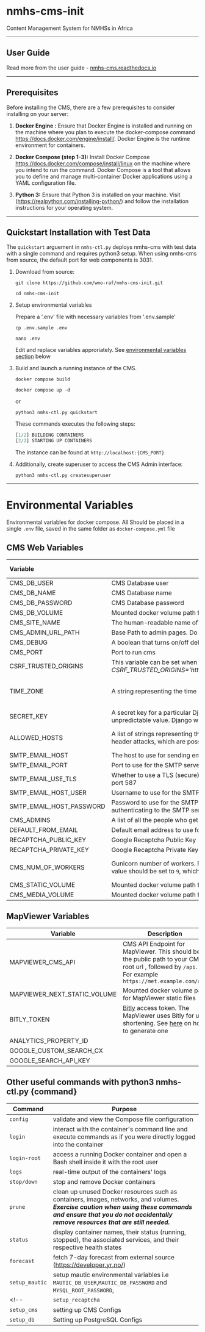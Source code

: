 # nmhs-cms-init

Content Management System for NMHSs in Africa

---

## User Guide

Read more from the user guide - [nmhs-cms.readthedocs.io](https://nmhs-cms.readthedocs.io/)

---

## Prerequisites

Before installing the CMS, there are a few prerequisites to consider installing on your server:

1. **Docker Engine :** Ensure that Docker Engine is installed and running on the machine where you plan to execute the docker-compose command https://docs.docker.com/engine/install/. Docker Engine is the runtime environment for containers.

2. **Docker Compose (step 1-3):** Install Docker Compose https://docs.docker.com/compose/install/linux on the machine where you intend to run the command. Docker Compose is a tool that allows you to define and manage multi-container Docker applications using a YAML configuration file.

3. **Python 3:** Ensure that Python 3 is installed on your machine. Visit (https://realpython.com/installing-python/) and follow the installation instructions for your operating system.

---
## Quickstart Installation with Test Data

The `quickstart` arguement in `nmhs-ctl.py` deploys nmhs-cms with test data with a single command and requires python3 setup. When using nmhs-cms from source, the default port for web components is 3031.

1. Download from source:

    `git clone https://github.com/wmo-raf/nmhs-cms-init.git`

    `cd nmhs-cms-init`

2. Setup environmental variables

    Prepare a '.env' file with necessary variables from '.env.sample'

    `cp .env.sample .env`

   `nano .env`

    Edit and replace variables approriately. See [environmental variables section](#environmental-variables) below

2. Build and launch a running instance of the CMS.

    `docker compose build`
   
    `docker compose up -d`

   or
   
   `python3 nmhs-ctl.py quickstart`

    These commands executes the following steps:

    ```py
    [1/2] BUILDING CONTAINERS
    [2/2] STARTING UP CONTAINERS 
    ```

    The instance can be found at `http://localhost:{CMS_PORT}`

4. Additionally, create superuser to access the CMS Admin interface:

    `python3 nmhs-ctl.py createsuperuser`

---

# Environmental Variables
Environmental variables for docker compose. All Should be placed in a single `.env` file, saved in the same folder
as `docker-compose.yml` file


## CMS Web Variables


| Variable    | Description       | Required | Default | More Details |
|:------------|-------------------|:---------|:--------|:-------------|
| CMS_DB_USER | CMS Database user | YES      |         |              |
| CMS_DB_NAME | CMS Database name | YES      |         |              |
| CMS_DB_PASSWORD          | CMS Database password                                                                                                                                                                                                                                | YES      |         |
| CMS_DB_VOLUME            | Mounted docker volume path for persisting database data                                                                                                                                                                                              | YES      |         |                                                                                                       |
| CMS_SITE_NAME            | The human-readable name of your Wagtail installation which welcomes users upon login to the Wagtail admin.                                                                                                                                           | YES      |         |                                                                                                       |
| CMS_ADMIN_URL_PATH       | Base Path to admin pages. Do not use `admin` or an easy to guess path                                                                                                                                                                                | YES      |         |                                                                                                       |
| CMS_DEBUG                | A boolean that turns on/off debug mode. Never deploy a site into production with DEBUG turned on                                                                                                                                                     | NO       | False   |                                                                                                       |
| CMS_PORT                 | Port to run cms                                                                                                                                                                                                                                      | YES      | 80      |                                                                                                       |
| CSRF_TRUSTED_ORIGINS     | This variable can be set when CMS_PORT is not 80 e.g if CMS_PORT=8000, *CSRF_TRUSTED_ORIGINS='http://{YOUR_IP_ADDRESS}:8000,http://{YOUR_IP_ADDRESS},http://localhost:8000,http://127.0.0.1:8000'*                                                     | NO       |         |                                                                                                       |
| TIME_ZONE                | A string representing the time zone for this installation. See the [list of time zones](https://en.wikipedia.org/wiki/List_of_tz_database_time_zones). Set this to your country timezone                                                             | NO       | UTC     | [List of tz database time zones](https://en.wikipedia.org/wiki/List_of_tz_database_time_zones)        |
| SECRET_KEY               | A secret key for a particular Django installation. This is used to provide cryptographic signing, and should be set to a unique, unpredictable value. Django will refuse to start if SECRET_KEY is not set                                           | YES      |         |                                                                                                       |
| ALLOWED_HOSTS            | A list of strings representing the host/domain names that this Django site can serve. This is a security measure to prevent HTTP Host header attacks, which are possible even under many seemingly-safe web server configurations.                   | YES      |         | [Django Allowed Hosts](https://docs.djangoproject.com/en/4.2/ref/settings/#std-setting-ALLOWED_HOSTS) |                                                                                                                                                                                                                          |          |         |                                                                                                       |
| SMTP_EMAIL_HOST          | The host to use for sending email                                                                                                                                                                                                                    | NO       |         |                                                                                                       |
| SMTP_EMAIL_PORT          | Port to use for the SMTP server defined in `SMTP_EMAIL_HOST`                                                                                                                                                                                         | NO       | 25      |                                                                                                       |
| SMTP_EMAIL_USE_TLS       | Whether to use a TLS (secure) connection when talking to the SMTP server. This is used for explicit TLS connections, generally on port 587                                                                                                           | NO       | True    |                                                                                                       |
| SMTP_EMAIL_HOST_USER     | Username to use for the SMTP server defined in `SMTP_EMAIL_HOST`. If empty, Django won’t attempt authentication.                                                                                                                                     | NO       |         |                                                                                                       |
| SMTP_EMAIL_HOST_PASSWORD | Password to use for the SMTP server defined in `SMTP_EMAIL_HOST`. This setting is used in conjunction with `SMTP_EMAIL_HOST_USER` when authenticating to the SMTP server. If either of these settings is empty, Django won’t attempt authentication. | NO       |         |                                                                                                       |
| CMS_ADMINS               | A list of all the people who get code error notifications, in format `"Name <name@example.com>, Another Name <another@example.com>"`                                                                                                                 | NO       |         |                                                                                                       |
| DEFAULT_FROM_EMAIL       | Default email address to use for various automated correspondence from the site manager(s)                                                                                                                                                           | NO       |         |                                                                                                       |
| RECAPTCHA_PUBLIC_KEY     | Google Recaptcha Public Key                                                                                                                                                                                                                          | NO       |         |                                                                                                       |
| RECAPTCHA_PRIVATE_KEY    | Google Recaptcha Private Key                                                                                                                                                                                                                         | NO       |         |                                                                                                       |
| CMS_NUM_OF_WORKERS       | Gunicorn number of workers. Recommended value should be `(2 x $num_cores) + 1 `. For example, if your server has `4 CPU Cores`, this value should be set to `9`, which is the result of `(2 x 4) + 1 = 9`                                            | YES      |         | [Gunicorn Workers details](https://docs.gunicorn.org/en/latest/design.html#how-many-workers)          |
| CMS_STATIC_VOLUME        | Mounted docker volume path for persisting CMS static files                                                                                                                                                                                           | YES      |         |                                                                                                       |
| CMS_MEDIA_VOLUME         | Mounted docker volume path for persisting CMS media files     | YES      |         |                                                                                                       |

## MapViewer Variables

| Variable                     | Description                                                                                                                                                                          |
|------------------------------|--------------------------------------------------------------------------------------------------------------------------------------------------------------------------------------|
| MAPVIEWER_CMS_API            | CMS API Endpoint for MapViewer. This should be the public path to your CMS root url , followed by `/api`. For example `https://met.example.com/api`                                  |
| MAPVIEWER_NEXT_STATIC_VOLUME | Mounted docker volume path for MapViewer static files                                                                                                                                |
| BITLY_TOKEN                  | [Bitly](https://bitly.com/) access token. The MapViewer uses Bitly for url shortening. See [here](https://dev.bitly.com/docs/getting-started/authentication/) on how to generate one |
| ANALYTICS_PROPERTY_ID        |                                                                                                                                                                                      |
| GOOGLE_CUSTOM_SEARCH_CX      |                                                                                                                                                                                      |
| GOOGLE_SEARCH_API_KEY        |      |                                                 

## Other useful commands with python3 nmhs-ctl.py {command}

| Command           | Purpose        |                                                                                                                                                                                                      
|-------------------|----------------------------------------------------------------------------------------|
 | `config`          | validate and view the Compose file configuration               |
 | `login`           | interact with the container's command line and execute commands as if you were directly logged into the container |
 | `login-root`      | access a running Docker container and open a Bash shell inside it with the root user                                                                                                                                
 | `logs`            | real-time output of the containers' logs                                   |
 | `stop/down`       | stop and remove Docker containers                                          |
 | `prune`           | clean up unused Docker resources such as containers, images, networks, and volumes. ***Exercise caution when using these commands and ensure that you do not accidentally remove resources that are still needed.*** |
 | `status`          | display container names, their status (running, stopped), the associated services, and their respective health states  |
 | `forecast`        | fetch 7-day forecast from external source (https://developer.yr.no/)       |
 | `setup_mautic`    | setup mautic environmental variables i.e `MAUTIC_DB_USER`,`MAUTIC_DB_PASSWORD` and  `MYSQL_ROOT_PASSWORD`,   |
<!-- | `setup_recaptcha` | setup recaptcha environmental variables i.e `RECAPTCHA_PRIVATE_KEY` and `RECAPTCHA_PUBLIC_KEY`|
 | `setup_cms`       | setting up CMS Configs                                                     |
 | `setup_db`        | Setting up PostgreSQL Configs                                                 | -->

